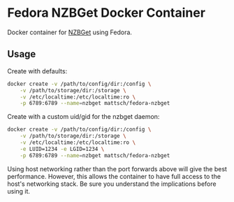 # Fedora NZBGet Docker Container

Docker container for [NZBGet](http://nzbget.net/) using Fedora.

## Usage

Create with defaults:

```bash
docker create -v /path/to/config/dir:/config \
    -v /path/to/storage/dir:/storage \
    -v /etc/localtime:/etc/localtime:ro \
    -p 6789:6789 --name=nzbget mattsch/fedora-nzbget
```

Create with a custom uid/gid for the nzbget daemon:

```bash
docker create -v /path/to/config/dir:/config \
    -v /path/to/storage/dir:/storage \
    -v /etc/localtime:/etc/localtime:ro \
    -e LUID=1234 -e LGID=1234 \
    -p 6789:6789 --name=nzbget mattsch/fedora-nzbget
```

Using host networking rather than the port forwards above will give the best
performance.  However, this allows the container to have full access to the
host's networking stack.  Be sure you understand the implications before using
it.

